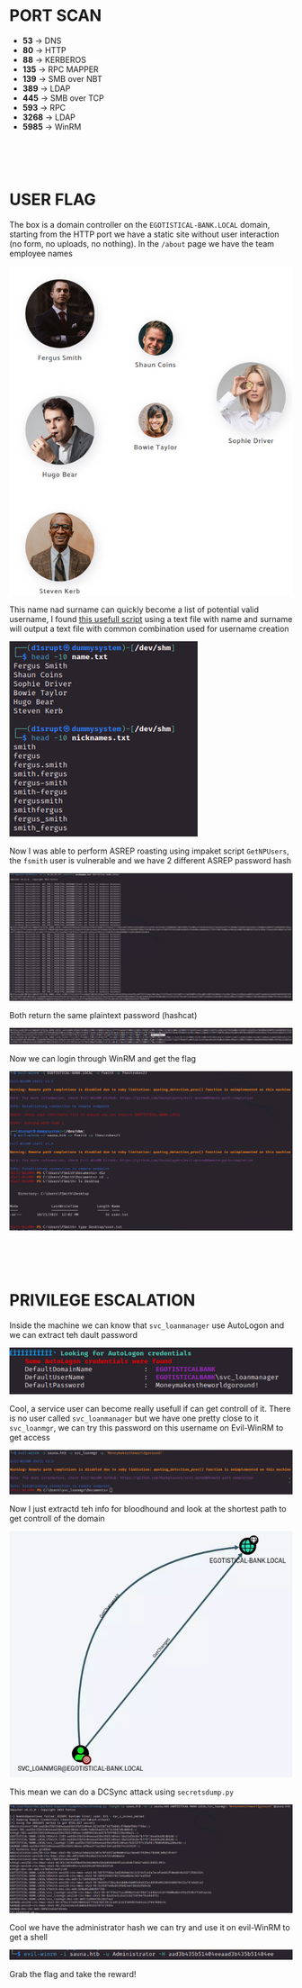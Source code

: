 # PORT SCAN
* **53** &#8594; DNS
* **80** &#8594; HTTP
* **88** &#8594; KERBEROS
* **135** &#8594; RPC MAPPER
* **139** &#8594; SMB over NBT
* **389** &#8594; LDAP
* **445** &#8594; SMB over TCP
* **593** &#8594; RPC
* **3268** &#8594; LDAP
* **5985** &#8594; WinRM
 
 <br><br><br>
 
 # USER FLAG
 The box is a domain controller on the `EGOTISTICAL-BANK.LOCAL` domain, starting from the HTTP port we have a static site without user interaction (no form, no uploads, no nothing). In the `/about` page we have the team employee names
 
 ![d49734dd275a6873b9c3ccd60d73ff0d.png](img/d49734dd275a6873b9c3ccd60d73ff0d.png)
 
 This name nad surname can quickly become a list of potential valid username, I found [this usefull script](https://github.com/florianges/UsernameGenerator) using a text file with name and surname will output a text file with common combination used for username creation
 
 ![991195b02949168ccd8552192adaaa4d.png](img/991195b02949168ccd8552192adaaa4d.png)
 
 Now I was able to perform ASREP roasting using impaket script `GetNPUsers`, the `fsmith` user is vulnerable and we have 2 different ASREP password hash 
 
![9ccb7b04ceac5237988b3da30d7ec4be.png](img/9ccb7b04ceac5237988b3da30d7ec4be.png)

Both return the same plaintext password (hashcat)

![25cfcc9be40c1332eb348541349af376.png](img/25cfcc9be40c1332eb348541349af376.png)

Now we can login through WinRM and get the flag

![b378c30bc2851ac6e3b8b0c7dc219096.png](img/b378c30bc2851ac6e3b8b0c7dc219096.png)

<br><br><br>

# PRIVILEGE ESCALATION
Inside the machine we can know that `svc_loanmanager` use AutoLogon and we can extract teh dault password

![40764297d3bbde6e6a9fd488d3a7f215.png](img/40764297d3bbde6e6a9fd488d3a7f215.png)

Cool, a service user can become really usefull if can get controll of it. There is no user called `svc_loanmanager` but we have one pretty close to it `svc_loanmgr`, we can try this password on this username on Evil-WinRM to get access

![6f9f7cb2045069b10d9e83e9ba9218f9.png](img/6f9f7cb2045069b10d9e83e9ba9218f9.png)

Now I just extractd teh info for bloodhound and look at the shortest path to get controll of the domain

![bd8c8ff941ca92987e0ab7a5ef162fe1.png](img/bd8c8ff941ca92987e0ab7a5ef162fe1.png)

This mean we can do a DCSync attack using `secretsdump.py`

![9cdd6b330d06e4c6eea0839d88e3b2b6.png](img/9cdd6b330d06e4c6eea0839d88e3b2b6.png)

Cool we have the administrator hash we can try and use it on evil-WinRM to get a shell

![e5a279b9b74b1dfcc30a94672160eec8.png](img/e5a279b9b74b1dfcc30a94672160eec8.png)

Grab the flag and take the reward!

